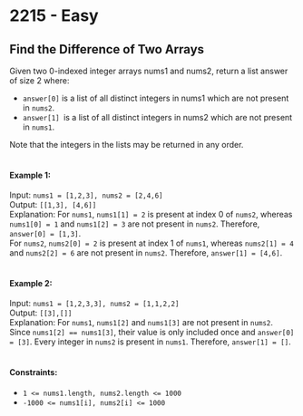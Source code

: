 # 2215 - Easy
## Find the Difference of Two Arrays


Given two 0-indexed integer arrays nums1 and nums2, return a list answer of size 2 where:
- `answer[0]` is a list of all distinct integers in nums1 which are not present in `nums2`.
- `answer[1] `is a list of all distinct integers in nums2 which are not present in `nums1`.<br/>

Note that the integers in the lists may be returned in any order.
<br/><br/>

#### Example 1:<br/>
Input: `nums1 = [1,2,3], nums2 = [2,4,6]`<br/>
Output: `[[1,3], [4,6]]`<br/>
Explanation:
For `nums1`, `nums1[1] = 2` is present at index 0 of `nums2`, whereas `nums1[0] = 1` and `nums1[2] = 3` are not present in `nums2`. Therefore, `answer[0] = [1,3]`.<br/>
For `nums2`, `nums2[0] = 2` is present at index 1 of `nums1`, whereas `nums2[1] = 4` and `nums2[2] = 6` are not present in `nums2`. Therefore, `answer[1] = [4,6]`.
<br/><br/>

#### Example 2:<br/>
Input: `nums1 = [1,2,3,3], nums2 = [1,1,2,2]`<br/>
Output: `[[3],[]]`<br/>
Explanation:
For `nums1`, `nums1[2]` and `nums1[3]` are not present in `nums2`. Since `nums1[2] == nums1[3]`, their value is only included once and `answer[0] = [3]`.
Every integer in `nums2` is present in `nums1`. Therefore, `answer[1] = []`.
<br/><br/>

#### Constraints:
- `1 <= nums1.length, nums2.length <= 1000`
- `-1000 <= nums1[i], nums2[i] <= 1000`